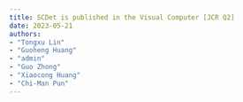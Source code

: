 ```yaml
---
title: SCDet is published in the Visual Computer [JCR Q2]
date: 2023-05-21
authors: 
- "Tongxu Lin"
- "Guoheng Huang"
- "admin"
- "Guo Zhong"
- "Xiaocong Huang"
- "Chi-Man Pun"
---
```

<!--more-->
